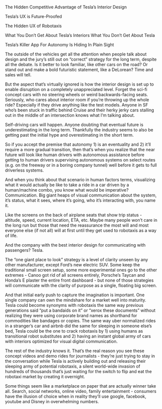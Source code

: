 The Hidden Competitive Advantage of Tesla’s Interior Design

Tesla’s UX is Future-Proofed

The Hidden UX of Robotaxis

What You Don’t Get About Tesla’s Interiors
What You Don’t Get About Tesla

Tesla’s Killer App For Autonomy Is Hiding In Plain Sight

The outside of the vehicles get all the attention when people talk about design and the jury’s still out on “correct” strategy for the long term, despite all the debate. Is it better to look familiar, like other cars on the road? Or stand out and make a bold futuristic statement, like a DeLorean? Time and sales will tell. 

But the aspect that’s virtually ignored is how the interior design is set up to enable disruption on a completely unappreciated level. Forget the sci-fi concept cars with no steering wheels or weird backwards-facing seats. Seriously, who cares about interior room if you’re throwing up the whole ride? Especially if they drive anything like the test models. Anyone in SF who’s been stuck in traffic behind Cruise and their herky jerky cars stalling out in the middle of an intersection knows what I’m talking about. 

Self-driving cars will happen. Anyone doubting that eventual future is underestimating in the long term. Thankfully the industry seems to also be getting past the initial hype and overestimating in the short term. 

So if you accept the premise that autonomy 1) is an eventuality and 2) it’ll require a more gradual transition, then that’s when you realize that the near future will look like human drivers with autonomous assistance before getting to human drivers supervising autonomous systems on select routes (e.g. on the freeway or in a boring company tunnel) well before it gets to full driverless systems. 

And when you think about that scenario in human factors terms, visualizing what it would actually be like to take a ride in a car driven by a human/machine combo, you know what would be imperative? Communication. Big giant heaps of visual communication about the system, it’s status, what it sees, where it’s going, who it’s interacting with, you name it. 

Like the screens on the back of airplane seats that show trip status - altitude, speed, current location, ETA, etc. Maybe many people won’t care in the long run but those that need the reassurance the most will and most everyone else (if not all) will at first until they get used to robotaxis as a way of life.

And the company with the best interior design for communicating with passengers? Tesla. 

The “one giant place to look” strategy is a level of clarity unseen by any other manufacturer, except Ford’s new electric SUV. Some keep the traditional small screen setup, some more experimental ones go to the other extremes - Canoo got rid of all screens entirely, Porsche’s Taycan and Honda’s E plaster the entire front dashboard - but none of those strategies will communicate with the clarity of purpose as a single, floating big screen. 

And that initial early push to capture the imagination is important. One single company can own the mindshare for a market well into maturity. Tesla could become synonyms with robotaxis the same way previous generations said “put a bandaids on it” or “xerox these documents” without realizing they were using corporate brand names as shorthand for commodities like bandages or copies. The same way uber normalized rides in a stranger’s car and airbnb did the same for sleeping in someone else’s bed, Tesla could be the one to crack robotaxis by 1) using humans as transitional robot substitutes and 2) having an instant global army of cars with interiors optimized for visual digital communication. 

The rest of the industry knows it. That’s the real reason you see these concept videos and demo rides for journalists - they’re just trying to stay in the conversation while Tesla is actively building out and releasing their sleeping army of potential robotaxis, a silent world-wide invasion of hundreds of thousands that’s just waiting for the switch to flip and eat the robotaxi market by creating it overnight. 

Some things seem like a marketplace on paper that are actually winner take all. Search, social networks, online video, family entertainment - consumers have the illusion of choice when in reality they’ll use google, facebook, youtube and Disney in overwhelming numbers. 